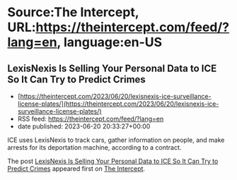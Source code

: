 # Source:The Intercept, URL:https://theintercept.com/feed/?lang=en, language:en-US

## LexisNexis Is Selling Your Personal Data to ICE So It Can Try to Predict Crimes
 - [https://theintercept.com/2023/06/20/lexisnexis-ice-surveillance-license-plates/](https://theintercept.com/2023/06/20/lexisnexis-ice-surveillance-license-plates/)
 - RSS feed: https://theintercept.com/feed/?lang=en
 - date published: 2023-06-20 20:33:27+00:00

<p>ICE uses LexisNexis to track cars, gather information on people, and make arrests for its deportation machine, according to a contract.</p>
<p>The post <a href="https://theintercept.com/2023/06/20/lexisnexis-ice-surveillance-license-plates/" rel="nofollow">LexisNexis Is Selling Your Personal Data to ICE So It Can Try to Predict Crimes</a> appeared first on <a href="https://theintercept.com" rel="nofollow">The Intercept</a>.</p>


